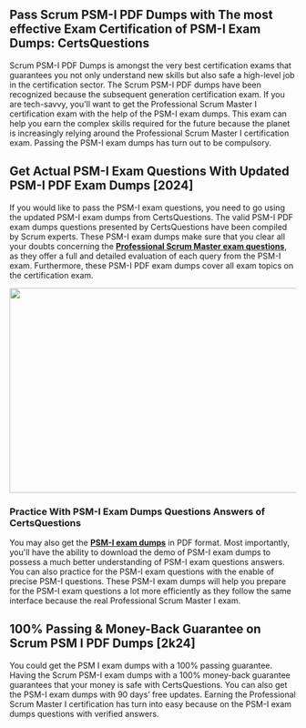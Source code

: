 <h2>Pass Scrum PSM-I PDF Dumps with The most effective Exam Certification of PSM-I Exam Dumps: CertsQuestions</h2>
<p>Scrum PSM-I PDF Dumps is amongst the very best certification exams that guarantees you not only understand new skills but also safe a high-level job in the certification sector. The Scrum PSM-I PDF dumps have been recognized because the subsequent generation certification exam. If you are tech-savvy, you'll want to get the Professional Scrum Master I certification exam with the help of the PSM-I exam dumps. This exam can help you earn the complex skills required for the future because the planet is increasingly relying around the Professional Scrum Master I certification exam. Passing the PSM-I exam dumps has turn out to be compulsory.</p>
<h2>Get Actual PSM-I Exam Questions With Updated PSM-I PDF Exam Dumps [2024]</h2>
<p>If you would like to pass the PSM-I exam questions, you need to go using the updated PSM-I exam dumps from CertsQuestions. The valid PSM-I PDF exam dumps questions presented by CertsQuestions have been compiled by Scrum experts. These PSM-I exam dumps make sure that you clear all your doubts concerning the <strong><a href="https://www.certsquestions.com/professional-scrum-master-certification.html">Professional Scrum Master exam questions</a></strong>, as they offer a full and detailed evaluation of each query from the PSM-I exam. Furthermore, these PSM-I PDF exam dumps cover all exam topics on the certification exam.</p>
<p><img style="display: block; margin-left: auto; margin-right: auto;" src="https://i.imgur.com/53zZ4Bb.png" alt="" width="720" height="360" /></p>
<h3>Practice With PSM-I Exam Dumps Questions Answers of CertsQuestions</h3>
<p>You may also get the <a href="https://www.certsquestions.com/PSM-I-pdf-dumps.html"><strong>PSM-I exam dumps</strong></a> in PDF format. Most importantly, you'll have the ability to download the demo of PSM-I exam dumps to possess a much better understanding of PSM-I exam questions answers. You can also practice for the PSM-I exam questions with the enable of precise PSM-I questions. These PSM-I exam dumps will help you prepare for the PSM-I exam questions a lot more efficiently as they follow the same interface because the real Professional Scrum Master I exam.</p>
<h2>100% Passing &amp; Money-Back Guarantee on Scrum PSM I PDF Dumps [2k24]</h2>
<p>You could get the PSM I exam dumps with a 100% passing guarantee. Having the Scrum PSM-I exam dumps with a 100% money-back guarantee guarantees that your money is safe with CertsQuestions. You can also get the PSM-I exam dumps with 90 days&rsquo; free updates. Earning the Professional Scrum Master I certification has turn into easy because on the PSM-I exam dumps questions with verified answers.</p>
